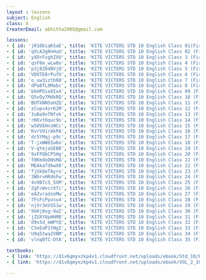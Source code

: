 ```yaml
--- 
layout : lessons 
subject: English
class: X
CreaterEmail: abhitha2005@gmail.com

lessons: 
- { id: 'jR1ObiqKSaE', title: 'KITE VICTERS STD 10 English Class 01(First Bell-ഫസ്റ്റ് ബെല്‍)' }
- { id: 'qXcA3gNnHuU', title: 'KITE VICTERS STD 10 English Class 02 (First Bell-ഫസ്റ്റ് ബെല്‍)' }
- { id: 'yXDrFsghZXU', title: 'KITE VICTERS STD 10 English Class 3 (First Bell-ഫസ്റ്റ് ബെല്‍)' }
- { id: 'qsF6m_wLw6o', title: 'KITE VICTERS STD 10 English Class 4 (First Bell-ഫസ്റ്റ് ബെല്‍)' }
- { id: 'p3j8Z84BVjQ', title: 'KITE VICTERS STD 10 English Class 5 (First Bell-ഫസ്റ്റ് ബെല്‍)' }
- { id: 'VD9TE8rPufU', title: 'KITE VICTERS STD 10 English Class 6 (First Bell-ഫസ്റ്റ് ബെല്‍)' }
- { id: 'o_uw3iztb60', title: 'KITE VICTERS STD 10 English Class 7 (First Bell-ഫസ്റ്റ് ബെല്‍)' }
- { id: 'dPa8TL0Mabc', title: 'KITE VICTERS STD 10 English Class 8 (First Bell-ഫസ്റ്റ് ബെല്‍)' }
- { id: 'bkHPOieOIx4', title: 'KITE VICTERS STD 10 English Class 09 (First Bell-ഫസ്റ്റ് ബെല്‍)' }
- { id: 'Q5vOy7MdkRQ', title: 'KITE VICTERS STD 10 English Class 10 (First Bell-ഫസ്റ്റ് ബെല്‍)' }
- { id: 'BUTkNNSoHZQ', title: 'KITE VICTERS STD 10 English Class 11 (First Bell-ഫസ്റ്റ് ബെല്‍)' }
- { id: 'zCupv4zrK2M', title: 'KITE VICTERS STD 10 English Class 12 (First Bell-ഫസ്റ്റ് ബെല്‍)' }
- { id: '3uBa9nTNfxk', title: 'KITE VICTERS STD 10 English Class 13 (First Bell-ഫസ്റ്റ് ബെല്‍)' }
- { id: 'rKKvtOquc9o', title: 'KITE VICTERS STD 10 English Class 14 (First Bell-ഫസ്റ്റ് ബെല്‍)' }
- { id: 'wS0VEHnzWCc', title: 'KITE VICTERS STD 10 English Class 15 (First Bell-ഫസ്റ്റ് ബെല്‍)' }
- { id: 'KvrV91rAkPA', title: 'KITE VICTERS STD 10 English Class 16 (First Bell-ഫസ്റ്റ് ബെല്‍)' }
- { id: 'dc5YMqj-p9c', title: 'KITE VICTERS STD 10 English Class 17 (First Bell-ഫസ്റ്റ് ബെല്‍)' }
- { id: 'T-jxWW8Iw6o', title: 'KITE VICTERS STD 10 English Class 18 (First Bell-ഫസ്റ്റ് ബെല്‍)' }
- { id: 'V-qYejaSEB8', title: 'KITE VICTERS STD 10 English Class 19 (First Bell-ഫസ്റ്റ് ബെല്‍)' }
- { id: '9xFPQbCPSHg', title: 'KITE VICTERS STD 10 English Class 20 (First Bell-ഫസ്റ്റ് ബെല്‍)' }
- { id: 'f8KmdoDWsMA', title: 'KITE VICTERS STD 10 English Class 22 (First Bell-ഫസ്റ്റ് ബെല്‍)' }
- { id: 'MEAkaTdkwX0', title: 'KITE VICTERS STD 10 English Class 22 (First Bell-ഫസ്റ്റ് ബെല്‍)' }
- { id: 'fjUkQeTAyro', title: 'KITE VICTERS STD 10 English Class 23 (First Bell-ഫസ്റ്റ് ബെല്‍)' }
- { id: '3WbrvHRdoFw', title: 'KITE VICTERS STD 10 English Class 24 (First Bell-ഫസ്റ്റ് ബെല്‍)' }
- { id: '4v907cS_5XM', title: 'KITE VICTERS STD 10 English Class 25 (First Bell-ഫസ്റ്റ് ബെല്‍)' }
- { id: 'ZgFcWvcrXTc', title: 'KITE VICTERS STD 10 English Class 26 (First Bell-ഫസ്റ്റ് ബെല്‍)' }
- { id: 'eAZvradzeMw', title: 'KITE VICTERS STD 10 English Class 27 (First Bell-ഫസ്റ്റ് ബെല്‍)' }
- { id: '7FsFcPpvsu4', title: 'KITE VICTERS STD 10 English Class 28 (First Bell-ഫസ്റ്റ് ബെല്‍)' }
- { id: 'njVr3eVS51w', title: 'KITE VICTERS STD 10 English Class 29 (First Bell-ഫസ്റ്റ് ബെല്‍)' }
- { id: '9kRj8xg-9aI', title: 'KITE VICTERS STD 10 English Class 30 (First Bell-ഫസ്റ്റ് ബെല്‍)' }
- { id: 'jZUXY8pHHM8', title: 'KITE VICTERS STD 10 English Class 31 (First Bell-ഫസ്റ്റ് ബെല്‍)' }
- { id: 'd9s5d_mWPtQ', title: 'KITE VICTERS STD 10 English Class 32 (First Bell-ഫസ്റ്റ് ബെല്‍)' }
- { id: 'C5eEaP1tNgI', title: 'KITE VICTERS STD 10 English Class 33 (First Bell-ഫസ്റ്റ് ബെല്‍)' }
- { id: 'U9q5twa2VNM', title: 'KITE VICTERS STD 10 English Class 34 (First Bell-ഫസ്റ്റ് ബെല്‍)' }
- { id: 'vlnq0fC-DtA', title: 'KITE VICTERS STD 10 English Class 35 (First Bell-ഫസ്റ്റ് ബെല്‍)' }

textbooks:
- { link: 'https://d1v6qmyxzkp4v1.cloudfront.net/uploads/ebook/Std_10/EnglishReader_1/EnglishReader_1.pdf', title: 'English Part -1' }
- { link: 'https://d1v6qmyxzkp4v1.cloudfront.net/uploads/ebook/VOL_2_10/English_English_2/English_English_2.pdf', title: 'English Part -2' }

--- 
```

